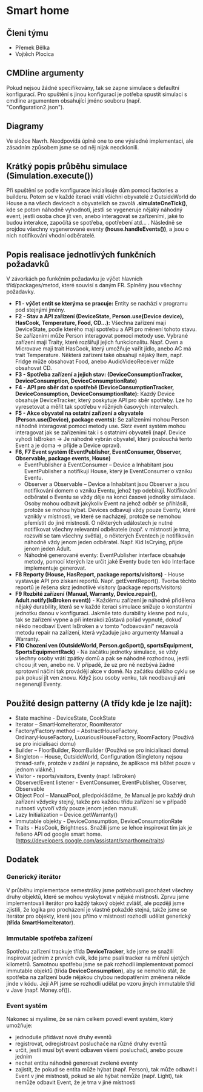 # Smart home
## Členi týmu
- Přemek Bělka
- Vojtěch Plocica
## CMDline argumenty
Pokud nejsou žádné specifikovány, tak se zapne simulace s defaultní konfigurací. Pro spuštění s jinou konfigurací je potřeba spustit simulaci s cmdline argumentem obsahující jméno souboru (např. "Configuration2.json").
## Diagramy
Ve složce Navrh. Neodpovídá úplně one to one výsledné implementaci, ale zásadním způsobem jsme se od něj nijak neodklonili.
## Krátký popis průběhu simulace (Simulation.execute())
Při spuštění se podle konfigurace inicialisuje dům pomocí factories a builderu. Potom se v každé iteraci vrátí všichni obyvatelé z OutsideWorld do House a na všech devicech a obyvatelích se zavolá **.simulateOneTick()**, kde se potom náhodně vyhodnotí, jestli se vygeneruje nějaký náhodný event, jestli osoba chce jít ven, anebo interagovat se zařízeními, jaké to budou interakce, započítá se spotřeba, opotřebení atd... . Následně se projdou všechny vygenerované eventy **(house.handleEvents())**, a jsou o nich notifikování vhodní odběratelé.
## Popis realisace jednotlivých funkčních požadavků
V závorkách po funkčním požadavku je výčet hlavních tříd/packages/metod, které souvisí s daným FR. Splněny jsou všechny požadavky.

- **F1 - výčet entit se kterýma se pracuje:** Entity se nacházi v programu pod stejnými jmény.
- **F2 - Stav a API zařízení (DeviceState, Person.use(Device device), HasCook, Temperature, Food, CD...):** Všechna zařízení mají DeviceState, podle kterého mají spotřebu a API pro měnení tohoto stavu. Se zařízeními může Person interagovat pomocí metody use. Vybrané zařízeni maji Traity, které rozšiřují jejich funkcionalitu. Např. Oven a Microvave maji trait HasCook, který umožňuje vařit jídlo, anebo AC má trait Temperature. Některá zařízení také obsahují nějaký Item, např. Fridge může obsahovat Food, anebo AudioVideoReceiver může obsahovat CD.
- **F3 - Spotřeba zařízení a jejich stav: (DeviceConsumptionTracker, DeviceConsumption, DeviceConsumptionRate)**
- **F4 - API pro sběr dat o spotřebě (DeviceConsumptionTracker, DeviceConsumption, DeviceConsumptionRate):** Kazdý Device obsahuje DeviceTracker, který poskytuje API pro sběr spotřeby. Lze ho vyresetovat a měřit tak spotřebu v růžných časových intervalech.
- **F5 - Akce obyvatel na ostatní zařízení a obyvatele (Person.use(Device), package events)**: Se zařízeními mohou Person náhodně interagovat pomocí metody use. Skrz event systém mohou interagovat jak se zařízeními tak i s ostatními obyvateli (např. Device vyhodí IsBroken -> Je náhodně vybrán obyvatel, který poslouchá tento Event a je doma -> přijde a Device opraví). 
- **F6, F7 Event systém (EventPublisher, EventConsumer, Observer, Observable, package events, House)**
   - EventPublisher a EventConsumer – Device a Inhabitant jsou EventPublisher a notifikují House, který je EventConsumer o vzniku Eventu.
   - Observer a Observable – Device a Inhabitant jsou Observer a jsou notifikování domem o vzniku Eventu, jehož typ odebírají. Notifikování odběratel o Eventu se vždy děje na konci časové jednotky simulace. Osoby mohou odbavit jakýkoliv Event na jehož odběr se přihlásili, protože se mohou hýbat. Devices odbavují vždy pouze Eventy, které vznikly v místnosti, ve které se nacházejí, protože se nemohou přemístit do jiné mistnosti. O některých událostech je nutné notifikovat všechny relevantní odběratele (např. v místnosti je tma, rozsvítí se tam všechny světla), o některých Eventech je notifikován náhodně vždy jenom jeden odběratel. Např. Kid IsCrying, přijde jenom jeden Adult.
   - Náhodně generované eventy: EventPublisher interface obsahuje metody, pomocí kterých lze určit jaké Eventy bude ten kdo Interface implementuje generovat. 
- **F8 Reporty (House, HasReport, package reports/visitors)** - House vystavuje API pro získaní reportů. Např. getEventReport(). Tvorba těchto reportů je řešena skrz jednotlivé visitory (package reports/visitors)
- **F9 Rozbité zařízení (Manual, Warranty, Device.repair(), Adult.notify(IsBroken event))** - Každému zařízení je náhodně přidělena nějaký durability, která se v každé iteraci simulace snižuje o konstantní jednotku danou v konfiguraci. Jakmile tato durability klesne pod nulu, tak se zařízení vypne a při interakci zůstavá pořád vypnuté, dokuď někdo neodbaví Event IsBroken a v tomto "odbavování" nezavolá metodu repair na zařízení, která vyžaduje jako argumenty Manual a Warranty.
- **F10 Chození ven (OutsideWorld, Person.goSport(), sportsEquipment, SportsEquipmentRack)** - Na začátku jednotky simulace, se vždy všechny osoby vrátí zpátky domů a pak se náhodně rozhodnou, jestli chcou jít ven, anebo ne. V případě, že uz pro ně nezbývá žádné sprotovní náčiní tak provádějí akce v domě. Na začátku dalšího cyklu se pak pokusí jít ven znovu. Když jsou osoby venku, tak neodbavují ani negenerují Eventy.


## Použité design patterny (A třídy kde je lze najít):
- State machine - DeviceState, CookState
- Iterator – SmartHomeIterator, RoomIterator
- Factory/Factory method – AbstractHouseFactory, OrdinaryHouseFactory, LuxuriousHouseFactory, RoomFactory (Používá se pro inicialisaci domu)
- Builder – FloorBuilder, RoomBuilder (Používá se pro inicialisaci domu)
- Singleton – House, OutsideWorld, Configuration (Singletony nejsou thread-safe, protože v zadání je napsáno, že aplikace má běžet pouze v jednom vlákně.)
- Visitor - reports/visitors, Eventy (např. IsBroken)
- Observer/Event listener - EventConsumer, EventPublisher, Observer, Observable
- Object Pool – ManualPool, předpokládáme, že Manual je pro každý druh zařízení vždycky stejný, takže pro každou třídu zařízení se v případě nutnosti vytvoří vždy pouze jenom jeden manuál.
- Lazy Initialization – Device.getWarranty()
- Immutable objekty - DeviceConsumption, DeviceConsumptionRate
- Traits - HasCook, Brightness. Snažili jsme se lehce inspirovat tím jak je řešeno API od google smart home. (https://developers.google.com/assistant/smarthome/traits)

## Dodatek
### Generický iterátor
V průběhu implementace semestrálky jsme potřebovali procházet všechny druhy objektů, které se mohou vyskytovat v nějaké místnosti. Zprvu jsme implementovali iterátor pro každý takový objekt zvlášť, ale později jsme zjistili, že logika pro procházení je vlastně pokaždé stejná, takže jsme se iterátor pro objekty, které jsou přímo v místnosti rozhodli udělat generický (**třída SmartHomeIterator**). 

### Immutable spotřeba zařízení
Spotřebu zařízení trackuje třída **DeviceTracker**, kde jsme se snažili inspirovat jedním z prvních cvik, kde jsme psali tracker na měření ujetých kilometrů. Samotnou spotřebu jsme se pak rozhodli implementovat pomocí immutable objektů (třída **DeviceConsumption**), aby se nemohlo stát, že spotřeba na zařízení bude nějakou chybou nedopatřením změnena někde jinde v kódu. Její API jsme se rozhodli udělat po vzoru jiných immutable tříd v Jave (např. Money.of()).

### Event systém
Nakonec si myslíme, že se nám celkem povedl event systém, který umožňuje:
- jednoduše přidávat nové druhy eventů
- registrovat, odregistroavt posluchače na různé druhy eventů
- určit, jestli musí být event odbaven všemi posluchači, anebo pouze jedním
- nechat entitu náhodně generovat zvolené eventy
- zajistit, že pokud se entita může hýbat (např. Person), tak může odbavit i Event v jiné místnosti, pokud se ale hýbat nemůže (např. Light), tak nemůže odbavit Event, že je tma v jiné místnosti

